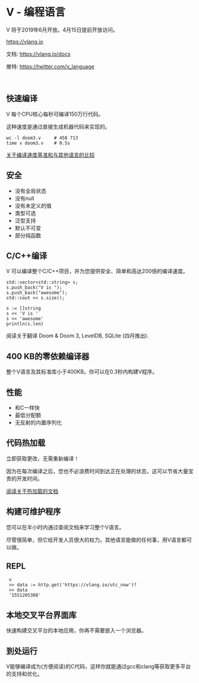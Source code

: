 # V - 编程语言

V 将于2019年6月开放。4月15日提前开放访问。 

https://vlang.io

文档: https://vlang.io/docs

推特: https://twitter.com/v_language


&nbsp;

## 快速编译
V 每个CPU核心每秒可编译150万行代码。

这种速度是通过直接生成机器代码来实现的。 

```
wc -l doom3.v     # 458 713
time v doom3.v    # 0.5s
```
[关于编译速度基准和与其他语言的比较](https://vlang.io/compilation_speed)

## 安全
- 没有全局状态
- 没有null
- 没有未定义的值
- 类型可选
- 泛型支持
- 默认不可变
- 部分纯函数

## C/C++编译

V 可以编译整个C/C++项目，并为您提供安全、简单和高达200倍的编译速度。 

```
std::vector<std::string> s;
s.push_back("V is ");
s.push_back("awesome");
std::cout << s.size();
```

```
s := []string 
s << 'V is '
s << 'awesome'
println(s.len)
```
阅读关于翻译 Doom & Doom 3, LevelDB, SQLite (四月推出).	

## 400 KB的零依赖编译器
整个V语言及其标准库小于400KB。你可以在0.3秒内构建V程序。


## 性能
- 和C一样快
- 最低分配额
- 无反射的内置序列化 

## 代码热加载

立即获取更改，无需重新编译！

因为在每次编译之后，您也不必浪费时间到达正在处理的状态，这可以节省大量宝贵的开发时间。

[阅读关于热加载的文档](https://volt-app.com/img/lang.webm)

## 构建可维护程序

您可以在半小时内通过查阅文档来学习整个V语言。

尽管很简单，但它给开发人员很大的权力。其他语言能做的任何事，用V语言都可以做。

## REPL
```
 v
 >> data := http.get('https://vlang.io/utc_now')? 
 >> data 
 '1551205308' 
```

## 本地交叉平台界面库
快速构建交叉平台的本地应用，你再不需要嵌入一个浏览器。

## 到处运行
V能够编译成为(方便阅读)的C代码，这样你就能通过gcc和clang等获取更多平台的支持和优化。

